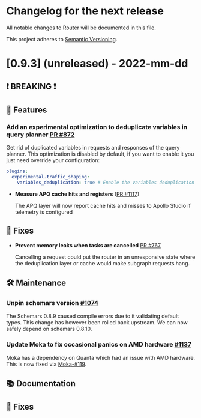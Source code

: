 # Changelog for the next release

All notable changes to Router will be documented in this file.

This project adheres to [Semantic Versioning](https://semver.org/spec/v2.0.0.html).

<!-- <THIS IS AN EXAMPLE, DO NOT REMOVE>

# [x.x.x] (unreleased) - 2022-mm-dd
> Important: X breaking changes below, indicated by **❗ BREAKING ❗**
## ❗ BREAKING ❗
## 🚀 Features ( :rocket: )
## 🐛 Fixes ( :bug: )
## 🛠 Maintenance ( :hammer_and_wrench: )
## 📚 Documentation ( :books: )
## 🐛 Fixes ( :bug: )

## Example section entry format

### **Headline** ([PR #PR_NUMBER](https://github.com/apollographql/router/pull/PR_NUMBER))

Description! And a link to a [reference](http://url)
-->

# [0.9.3] (unreleased) - 2022-mm-dd

## ❗ BREAKING ❗

## 🚀 Features

### Add an experimental optimization to deduplicate variables in query planner [PR #872](https://github.com/apollographql/router/pull/872)
Get rid of duplicated variables in requests and responses of the query planner. This optimization is disabled by default, if you want to enable it you just need override your configuration:

```yaml title="router.yaml"
plugins:
  experimental.traffic_shaping:
    variables_deduplication: true # Enable the variables deduplication optimization
```
- **Measure APQ cache hits and registers** ([PR #1117](https://github.com/apollographql/router/pull/1117))

  The APQ layer will now report cache hits and misses to Apollo Studio if telemetry is configured

## 🐛 Fixes

- **Prevent memory leaks when tasks are cancelled** [PR #767](https://github.com/apollographql/router/pull/767)

  Cancelling a request could put the router in an unresponsive state where the deduplication layer or cache would make subgraph requests hang.

## 🛠 Maintenance
### Unpin schemars version [#1074](https://github.com/apollographql/router/issues/1074)
The Schemars 0.8.9 caused compile errors due to it validating default types.
This change has however been rolled back upstream.
We can now safely depend on schemars 0.8.10.

### Update Moka to fix occasional panics on AMD hardware [#1137](https://github.com/apollographql/router/issues/1137)
Moka has a dependency on Quanta which had an issue with AMD hardware. This is now fixed via [Moka-#119](https://github.com/moka-rs/moka/issues/119).

## 📚 Documentation

## 🐛 Fixes
